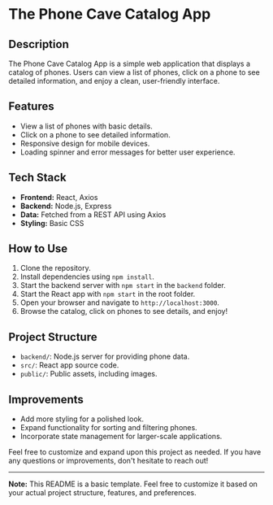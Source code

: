 # The Phone Cave Catalog App

## Description

The Phone Cave Catalog App is a simple web application that displays a catalog of phones. Users can view a list of phones, click on a phone to see detailed information, and enjoy a clean, user-friendly interface.

## Features

- View a list of phones with basic details.
- Click on a phone to see detailed information.
- Responsive design for mobile devices.
- Loading spinner and error messages for better user experience.

## Tech Stack

- **Frontend:** React, Axios
- **Backend:** Node.js, Express
- **Data:** Fetched from a REST API using Axios
- **Styling:** Basic CSS

## How to Use

1. Clone the repository.
2. Install dependencies using `npm install`.
3. Start the backend server with `npm start` in the `backend` folder.
4. Start the React app with `npm start` in the root folder.
5. Open your browser and navigate to `http://localhost:3000`.
6. Browse the catalog, click on phones to see details, and enjoy!

## Project Structure

- `backend/`: Node.js server for providing phone data.
- `src/`: React app source code.
- `public/`: Public assets, including images.

## Improvements

- Add more styling for a polished look.
- Expand functionality for sorting and filtering phones.
- Incorporate state management for larger-scale applications.

Feel free to customize and expand upon this project as needed. If you have any questions or improvements, don't hesitate to reach out!

---

**Note:** This README is a basic template. Feel free to customize it based on your actual project structure, features, and preferences.